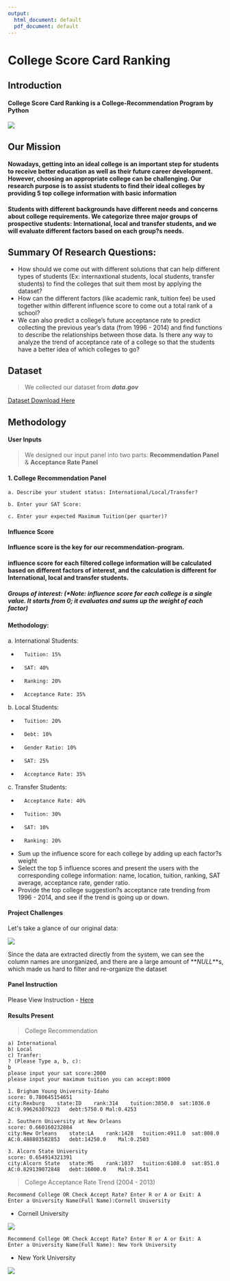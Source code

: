 ```yaml
---
output:
  html_document: default
  pdf_document: default
---
```

# College Score Card Ranking 
## **Introduction**
#### College Score Card Ranking is a College-Recommendation Program by Python

![](picture/rank.jpg)

## Our Mission 

####  Nowadays, getting into an ideal college is an important step for students to receive better education as well as their future career development. However, choosing an appropriate college can be challenging. Our research purpose is to assist students to find their ideal colleges by providing 5 top college information with basic information
####  Students with different backgrounds have different needs and concerns about college requirements. We categorize three major groups of prospective students: International, local and transfer students, and we will evaluate different factors based on each group?s needs.

## Summary Of Research Questions:
- How should we come out with different solutions that can help different types of students (Ex: internaxtional students, local students, transfer students) to find the colleges that suit them most by applying the dataset?
- How can the different factors (like academic rank, tuition fee) be used together within different influence score to come out a total rank of a school?
- We can also predict a college’s future acceptance rate to predict collecting the previous year’s data (from 1996 - 2014) and find functions to describe the relationships between those data. Is there any way to analyze the trend of acceptance rate of a college so that the students have a better idea of which colleges to go?


## Dataset
> We collected our dataset from **_data.gov_**

[Dataset Download Here](https://catalog.data.gov/dataset/college-scorecard/resource/b8f3d10b-0974-40db-b5fa-3c87ecae516b)
 
## Methodology

#### **User Inputs**
> We designed our input panel into two parts: **Recommendation Panel** & **Acceptance Rate Panel** 


#### 1. College Recommendation Panel
```
a. Describe your student status: International/Local/Transfer?

b. Enter your SAT Score:

c. Enter your expected Maximum Tuition(per quarter)?

```


#### **Influence Score**

#### Influence score is the **key** for our recommendation-program. 

#### influence score for each filtered college information will be calculated based on different factors of interest, and the calculation is different for International, local and transfer students.

##### Groups of interest: (*Note: influence score for each college is a single value. It starts from 0; it evaluates and sums up the weight of each factor)


#### Methodology:

a.	International Students:
-   	Tuition: 15% 
-   	SAT: 40%
-   	Ranking: 20%
-   	Acceptance Rate: 35%

b.	Local Students:
-   	Tuition: 20%
-   	Debt: 10%
-   	Gender Ratio: 10%
-   	SAT: 25%
-   	Acceptance Rate: 35%

c.	Transfer Students:
-   	Acceptance Rate: 40%
-   	Tuition: 30%
-   	SAT: 10%
-   	Ranking: 20%


- Sum up the influence score for each college by adding up each factor?s weight
- Select the top 5 influence scores and present the users with the corresponding college information: name, location, tuition, ranking, SAT average, acceptance rate, gender ratio.
- Provide the top college suggestion?s acceptance rate trending from 1996 - 2014, and see if the trend is going up or down.





#### Project Challenges
 Let's take a glance of our original data:

![](picture/original.png)

Since the data are extracted directly from the system, we can see the column names are unorganized, and there are a large amount of  **_NULL_**s, which made us hard to filter and re-organize the dataset


#### Panel Instruction 

Please View Instruction - [Here](https://youtu.be/S1rcbpwc8S0)


#### Results Present

> College Recommendation

```
a) International 
b) Local 
c) Tranfer: 
? (Please Type a, b, c):
b
please input your sat score:2000
please input your maximum tuition you can accept:8000
```
```
1. Brigham Young University-Idaho
score: 0.780645154651
city:Rexburg	state:ID	rank:314	tuition:3850.0	sat:1036.0	AC:0.996263079223	debt:5750.0	Mal:0.4253

2. Southern University at New Orleans
score: 0.660160232884
city:New Orleans	state:LA	rank:1428	tuition:4911.0	sat:808.0	AC:0.488803582853	debt:14250.0	Mal:0.2503

3. Alcorn State University
score: 0.654914321391
city:Alcorn State	state:MS	rank:1037	tuition:6108.0	sat:851.0	AC:0.829139072848	debt:16000.0	Mal:0.3541
```


> College Acceptance Rate Trend (2004 - 2013)

```
Recommend College OR Check Accept Rate? Enter R or A or Exit: A
Enter a University Name(Full Name):Cornell University
```
- Cornell University

![](picture/cornellu.png)

```
Recommend College OR Check Accept Rate? Enter R or A or Exit: A
Enter a University Name(Full Name): New York University
```
- New York University

![](picture/nyu.png)

